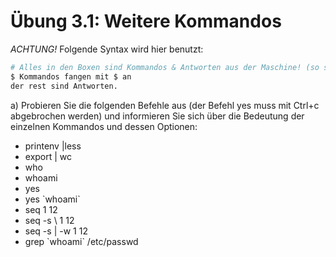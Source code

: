 # Übung 3.1: Weitere Kommandos

*ACHTUNG!* Folgende Syntax wird hier benutzt: 
```bash
# Alles in den Boxen sind Kommandos & Antworten aus der Maschine! (so sehen Kommentare aus)
$ Kommandos fangen mit $ an
der rest sind Antworten.
```

a) Probieren Sie die folgenden Befehle aus (der Befehl yes muss mit Ctrl+c
abgebrochen werden) und informieren Sie sich über die Bedeutung der einzelnen Kommandos und dessen Optionen:

* printenv |less
* export | wc
* who
* whoami
* yes
* yes \`whoami\`
* seq 1 12
* seq -s \ 1 12
* seq -s \| -w 1 12
* grep \`whoami\` /etc/passwd